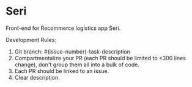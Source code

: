# Seri

Front-end for Recommerce logistics app Seri.

Development Rules:
1. Git branch: #(issue-number)-task-description
2. Compartmentalize your PR (each PR should be limited to <300 lines change), don't group them all into a bulk of code.
3. Each PR should be linked to an issue.
4. Clear description.
